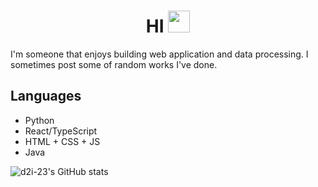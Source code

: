 <div align="center">
 <h1> HI <img src="https://media.giphy.com/media/hvRJCLFzcasrR4ia7z/giphy.gif" width="35px">
 </h1> 
 </div>


I'm someone that enjoys building web application and data processing. I sometimes post some of random works I've done. 

## Languages

- Python
- React/TypeScript
- HTML + CSS + JS
- Java



 ![d2i-23's GitHub stats](https://github-readme-stats.vercel.app/api?username=d2i-23&show_icons=true&theme=radical)



<!--
**d2i-23/d2i-23** is a ✨ _special_ ✨ repository because its `README.md` (this file) appears on your GitHub profile.

Here are some ideas to get you started:

- 🔭 I’m currently working on ...
- 🌱 I’m currently learning ...
- 👯 I’m looking to collaborate on ...
- 🤔 I’m looking for help with ...
- 💬 Ask me about ...
- 📫 How to reach me: ...
- 😄 Pronouns: ...
- ⚡ Fun fact: ...
-->
